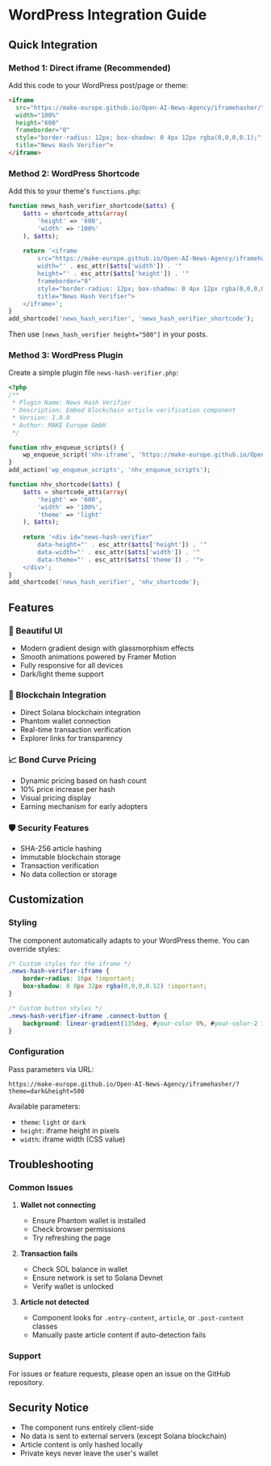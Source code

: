 # WordPress Integration Guide

## Quick Integration

### Method 1: Direct iframe (Recommended)
Add this code to your WordPress post/page or theme:

```html
<iframe 
  src="https://make-europe.github.io/Open-AI-News-Agency/iframehasher/" 
  width="100%" 
  height="600" 
  frameborder="0"
  style="border-radius: 12px; box-shadow: 0 4px 12px rgba(0,0,0,0.1);"
  title="News Hash Verifier">
</iframe>
```

### Method 2: WordPress Shortcode
Add this to your theme's `functions.php`:

```php
function news_hash_verifier_shortcode($atts) {
    $atts = shortcode_atts(array(
        'height' => '600',
        'width' => '100%'
    ), $atts);
    
    return '<iframe 
        src="https://make-europe.github.io/Open-AI-News-Agency/iframehasher/" 
        width="' . esc_attr($atts['width']) . '" 
        height="' . esc_attr($atts['height']) . '" 
        frameborder="0"
        style="border-radius: 12px; box-shadow: 0 4px 12px rgba(0,0,0,0.1);"
        title="News Hash Verifier">
    </iframe>';
}
add_shortcode('news_hash_verifier', 'news_hash_verifier_shortcode');
```

Then use `[news_hash_verifier height="500"]` in your posts.

### Method 3: WordPress Plugin
Create a simple plugin file `news-hash-verifier.php`:

```php
<?php
/**
 * Plugin Name: News Hash Verifier
 * Description: Embed blockchain article verification component
 * Version: 1.0.0
 * Author: MAKE Europe GmbH
 */

function nhv_enqueue_scripts() {
    wp_enqueue_script('nhv-iframe', 'https://make-europe.github.io/Open-AI-News-Agency/iframehasher/embed.js', array(), '1.0.0', true);
}
add_action('wp_enqueue_scripts', 'nhv_enqueue_scripts');

function nhv_shortcode($atts) {
    $atts = shortcode_atts(array(
        'height' => '600',
        'width' => '100%',
        'theme' => 'light'
    ), $atts);
    
    return '<div id="news-hash-verifier" 
        data-height="' . esc_attr($atts['height']) . '"
        data-width="' . esc_attr($atts['width']) . '"
        data-theme="' . esc_attr($atts['theme']) . '">
    </div>';
}
add_shortcode('news_hash_verifier', 'nhv_shortcode');
```

## Features

### 🎨 Beautiful UI
- Modern gradient design with glassmorphism effects
- Smooth animations powered by Framer Motion
- Fully responsive for all devices
- Dark/light theme support

### 🔗 Blockchain Integration
- Direct Solana blockchain integration
- Phantom wallet connection
- Real-time transaction verification
- Explorer links for transparency

### 📈 Bond Curve Pricing
- Dynamic pricing based on hash count
- 10% price increase per hash
- Visual pricing display
- Earning mechanism for early adopters

### 🛡️ Security Features
- SHA-256 article hashing
- Immutable blockchain storage
- Transaction verification
- No data collection or storage

## Customization

### Styling
The component automatically adapts to your WordPress theme. You can override styles:

```css
/* Custom styles for the iframe */
.news-hash-verifier-iframe {
    border-radius: 16px !important;
    box-shadow: 0 8px 32px rgba(0,0,0,0.12) !important;
}

/* Custom button styles */
.news-hash-verifier-iframe .connect-button {
    background: linear-gradient(135deg, #your-color 0%, #your-color-2 100%) !important;
}
```

### Configuration
Pass parameters via URL:

```
https://make-europe.github.io/Open-AI-News-Agency/iframehasher/?theme=dark&height=500
```

Available parameters:
- `theme`: `light` or `dark`
- `height`: iframe height in pixels
- `width`: iframe width (CSS value)

## Troubleshooting

### Common Issues

1. **Wallet not connecting**
   - Ensure Phantom wallet is installed
   - Check browser permissions
   - Try refreshing the page

2. **Transaction fails**
   - Check SOL balance in wallet
   - Ensure network is set to Solana Devnet
   - Verify wallet is unlocked

3. **Article not detected**
   - Component looks for `.entry-content`, `article`, or `.post-content` classes
   - Manually paste article content if auto-detection fails

### Support
For issues or feature requests, please open an issue on the GitHub repository.

## Security Notice

- The component runs entirely client-side
- No data is sent to external servers (except Solana blockchain)
- Article content is only hashed locally
- Private keys never leave the user's wallet
